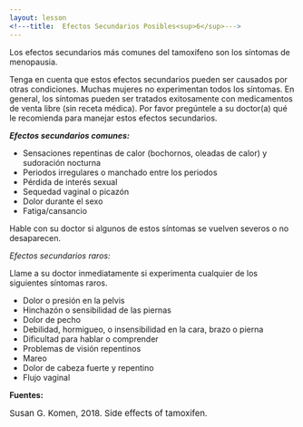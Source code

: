 ```yaml
---
layout: lesson
<!---title:  Efectos Secundarios Posibles<sup>6</sup>--->
---
```

Los efectos secundarios más comunes del tamoxifeno son los síntomas de menopausia. 

Tenga en cuenta que estos efectos secundarios pueden ser causados por otras condiciones. Muchas mujeres no experimentan todos los síntomas. En general, los síntomas pueden ser tratados exitosamente con medicamentos de venta libre (sin receta médica). Por favor pregúntele a su doctor(a) qué le recomienda para manejar estos efectos secundarios. 

***Efectos secundarios comunes:***

* Sensaciones repentinas de calor (bochornos, oleadas de calor) y sudoración nocturna
* Periodos irregulares o manchado entre los periodos
* Pérdida de interés sexual
* Sequedad vaginal o picazón 
* Dolor durante el sexo
* Fatiga/cansancio

Hable con su doctor si algunos de estos síntomas se vuelven severos o no desaparecen.

*Efectos secundarios raros:*

Llame a su doctor inmediatamente si experimenta cualquier de los siguientes síntomas raros.
* Dolor o presión en la pelvis
* Hinchazón o sensibilidad de las piernas
* Dolor de pecho
* Debilidad, hormigueo, o insensibilidad en la cara, brazo o pierna
* Dificultad para hablar o comprender
* Problemas de visión repentinos
* Mareo
* Dolor de cabeza fuerte y repentino
* Flujo vaginal

**Fuentes:**

<span style="font-size:15px;">Susan G. Komen, 2018. Side effects of tamoxifen.</span>
